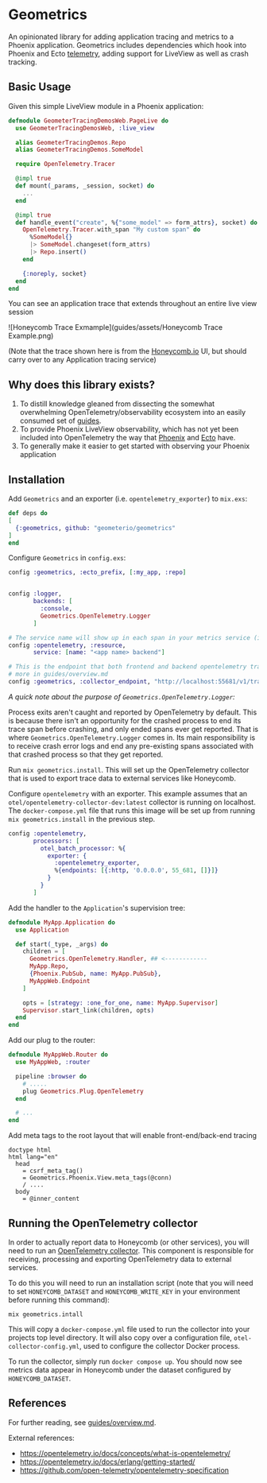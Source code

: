 # Geometrics

An opinionated library for adding application tracing and metrics to a Phoenix application. Geometrics includes
dependencies which hook into Phoenix and Ecto [telemetry](https://hexdocs.pm/phoenix/telemetry.html), adding support for
LiveView as well as crash tracking.

## Basic Usage

Given this simple LiveView module in a Phoenix application:

```elixir
defmodule GeometerTracingDemosWeb.PageLive do
  use GeometerTracingDemosWeb, :live_view

  alias GeometerTracingDemos.Repo
  alias GeometerTracingDemos.SomeModel

  require OpenTelemetry.Tracer

  @impl true
  def mount(_params, _session, socket) do
    ...
  end

  @impl true
  def handle_event("create", %{"some_model" => form_attrs}, socket) do
    OpenTelemetry.Tracer.with_span "My custom span" do
      %SomeModel{}
      |> SomeModel.changeset(form_attrs)
      |> Repo.insert()
    end

    {:noreply, socket}
  end
end
```

You can see an application trace that extends throughout an entire live view session 

![Honeycomb Trace Exmample](guides/assets/Honeycomb Trace Example.png)

(Note that the trace shown here is from the [Honeycomb.io](https://www.honeycomb.io/) UI, but should carry over to any Application
tracing service)

## Why does this library exists?

1. To distill knowledge gleaned from dissecting the somewhat overwhelming OpenTelemetry/observability ecosystem into an
   easily consumed set of [guides](guides).
2. To provide Phoenix LiveView observability, which has not yet been included into OpenTelemetry the way
   that [Phoenix](https://github.com/opentelemetry-beam/opentelemetry_phoenix)
   and [Ecto](https://github.com/opentelemetry-beam/opentelemetry_ecto) have.
3. To generally make it easier to get started with observing your Phoenix application

## Installation

Add `Geometrics` and an exporter (i.e. `opentelemetry_exporter`) to `mix.exs`:

```elixir
def deps do
[
  {:geometrics, github: "geometerio/geometrics"
]
end
```

Configure `Geometrics` in `config.exs`:

```elixir
config :geometrics, :ecto_prefix, [:my_app, :repo]


config :logger,
       backends: [
         :console,
         Geometrics.OpenTelemetry.Logger
       ]

# The service name will show up in each span in your metrics service (i.e. Honeycomb)
config :opentelemetry, :resource,
       service: [name: "<app name> backend"]

# This is the endpoint that both frontend and backend opentelemetry trace data will be sent to. Read
# more in guides/overview.md
config :geometrics, :collector_endpoint, "http://localhost:55681/v1/trace"
```

*A quick note about the purpose of `Geometrics.OpenTelemetry.Logger`:*

Process exits aren't caught and reported by OpenTelemetry by default. This is because there isn't an opportunity for the
crashed process to end its trace span before crashing, and only ended spans ever get reported. That is
where `Geometrics.OpenTelemetry.Logger` comes in. Its main responsibility is to receive crash error logs and
end any pre-existing spans associated with that crashed process so that they get reported.

Run `mix geometrics.install`. This will set up the OpenTelemetry collector that is used to export trace data to external
services like Honeycomb.

Configure `opentelemetry` with an exporter. This example assumes that an `otel/opentelemetry-collector-dev:latest`
collector is running on localhost. The `docker-compose.yml` file that runs this image will be set up from
running `mix geometrics.install` in the previous step.

```elixir
config :opentelemetry,
       processors: [
         otel_batch_processor: %{
           exporter: {
             :opentelemetry_exporter,
             %{endpoints: [{:http, '0.0.0.0', 55_681, []}]}
           }
         }
       ]
```

Add the handler to the `Application`'s supervision tree:

```elixir
defmodule MyApp.Application do
  use Application

  def start(_type, _args) do
    children = [
      Geometrics.OpenTelemetry.Handler, ## <------------
      MyApp.Repo,
      {Phoenix.PubSub, name: MyApp.PubSub},
      MyAppWeb.Endpoint
    ]

    opts = [strategy: :one_for_one, name: MyApp.Supervisor]
    Supervisor.start_link(children, opts)
  end
end
```

Add our plug to the router:

```elixir
defmodule MyAppWeb.Router do
  use MyAppWeb, :router

  pipeline :browser do
    # .....
    plug Geometrics.Plug.OpenTelemetry
  end

  # ...
end
```

Add meta tags to the root layout that will enable front-end/back-end tracing

```slim
doctype html
html lang="en"
  head
    = csrf_meta_tag()
    = Geometrics.Phoenix.View.meta_tags(@conn)
    / ....
  body
    = @inner_content
```

## Running the OpenTelemetry collector

In order to actually report data to Honeycomb (or other services), you will need to run
an [OpenTelemetry collector](https://github.com/open-telemetry/opentelemetry-collector). This component is responsible
for receiving, processing and exporting OpenTelemetry data to external services.

To do this you will need to run an installation script (note that you will need to set `HONEYCOMB_DATASET`
and `HONEYCOMB_WRITE_KEY` in your environment before running this command):

`mix geometrics.intall`

This will copy a `docker-compose.yml` file used to run the collector into your projects top level directory. It will
also copy over a configuration file, `otel-collector-config.yml`, used to configure the collector Docker process.

To run the collector, simply run `docker compose up`. You should now see metrics data appear in Honeycomb under the
dataset configured by `HONEYCOMB_DATASET`.

## References

For further reading, see [guides/overview.md](guides/overview.md).

External references:

* https://opentelemetry.io/docs/concepts/what-is-opentelemetry/
* https://opentelemetry.io/docs/erlang/getting-started/
* https://github.com/open-telemetry/opentelemetry-specification

